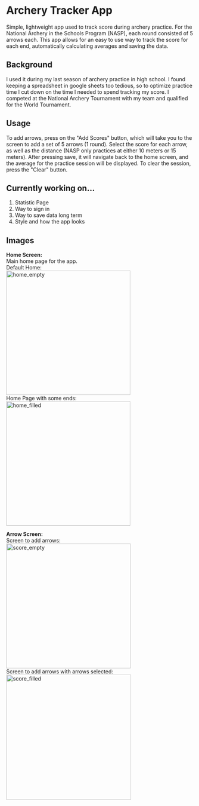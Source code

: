 # Archery Tracker App
<p> 
  Simple, lightweight app used to track score during archery practice. For the National Archery in the Schools Program (NASP), each round consisted of 5 arrows each. This app allows for an easy to use way to track the score for each end, automatically calculating averages and saving the data. 
</p>

## Background
<p>
  I used it during my last season of archery practice in high school. I found keeping a spreadsheet in google sheets too tedious, so to optimize practice time I cut down on the time I needed to spend tracking my score. I competed at the National Archery Tournament with my team and qualified for the World Tournament. 
</p>

## Usage
<p>
  To add arrows, press on the "Add Scores" button, which will take you to the screen to add a set of 5 arrows (1 round). Select the score for each arrow, as well as the distance (NASP only practices at either 10 meters or 15 meters). After pressing save, it will navigate back to the home screen, and the average for the practice session will be displayed. To clear the session, press the "Clear" button.
</p>

## Currently working on...

  1. Statistic Page
  2. Way to sign in 
  3. Way to save data long term
  4. Style and how the app looks

## Images

<b> Home Screen: </b> </br>
Main home page for the app. </br>
Default Home: </br>
<img width="333" alt="home_empty" src="https://github.com/evanlin23/Index-Maker/assets/113861384/ab749b1f-c53e-438e-b23d-6f9704f485c3"> 
</br>
Home Page with some ends: </br>
<img width="333" alt="home_filled" src="https://github.com/evanlin23/Index-Maker/assets/113861384/f3ddc968-afec-4abb-9882-9b302e00dc59">

<b> Arrow Screen: </b> </br>
Screen to add arrows: </br>
<img width="334" alt="score_empty" src="https://github.com/evanlin23/Index-Maker/assets/113861384/a0b76d14-24a6-4323-85bd-8df9f70d57e2">
</br>
Screen to add arrows with arrows selected: </br>
<img width="335" alt="score_filled" src="https://github.com/evanlin23/Index-Maker/assets/113861384/c49fbec3-39fe-4047-995f-121b9cae6e9f">
